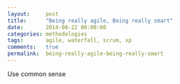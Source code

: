 ```yaml
---
layout:     post
title:      "Being really agile, Being really smart"
date:       2014-08-22 00:00:00
categories: methodologies
tags:       agile, waterfall, scrum, xp
comments:   true
permalink:  being-really-agile-being-really-smart
---
```


Use common sense